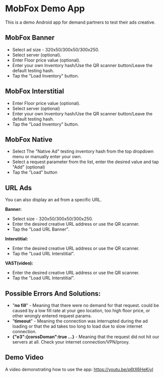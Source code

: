 # MobFox Demo App

This is a demo Android app for demand partners to test their ads creative.


## MobFox Banner
* Select ad size - 320x50/300x50/300x250.
* Select server (optional).
* Enter Floor price value (optional).
* Enter your own Inventory hash/Use the QR scanner button/Leave the default testing hash.
* Tap the "Load Inventory" button.

## MobFox Interstitial
* Enter Floor price value (optional).
* Select server (optional)
* Enter your own Inventory hash/Use the QR scanner button/Leave the default testing hash.
* Tap the "Load Inventory" button.

## MobFox Native
* Select The "Native Ad" testing inventory hash from the top dropdown menu or manually enter your own.
* Select a request parameter from the list, enter the desired value and tap "Add" (optional)
* Tap the "Load" button

## URL Ads
You can also display an ad from a specific URL.

**Banner:**
* Select size - 320x50/300x50/300x250.
* Enter the desired creative URL address or use the QR scanner.
* Tap the "Load URL Banner".

**Interstitial:**
* Enter the desired creative URL address or use the QR scanner.
* Tap the "Load URL Interstitial".

**VAST(video):**
* Enter the desired creative URL address or use the QR scanner.
* Tap the "Load URL Interstitial".
## Possible Errors And Solutions:
- "**no fill**" - Meaning that there were no demand for that request. 
could be caused by a low fill rate at your geo location, too high floor price, or other wrongly entered request params.
- "**timeout**" - Meaning the connection was interrupted during the ad loading or that the ad takes too long to load due to slow internet connection.
- **{"e3":{corssDoman":true ...}** - Meaning that the request did not hit our servers at all. Check your internet connection/VPN/proxy.

## Demo Video
A video demonstrating how to use the app: 
https://youtu.be/p6tX6HeKjyI
